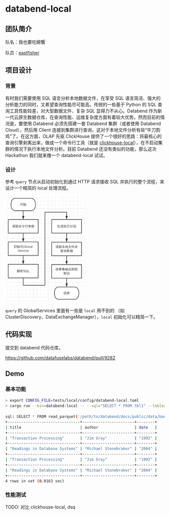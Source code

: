 # databend-local

## 团队简介

队名：我也要吃螃蟹

队员：[eastfisher](https://github.com/eastfisher)

## 项目设计

### 背景

有时我们需要使用 SQL 语言分析本地数据文件，在享受 SQL 语言简洁、强大的分析能力的同时，又希望查询性能尽可能高。传统的一些基于 Python 的 SQL 查询工具性能较差，对大型数据文件、复杂 SQL 显得力不从心。Databend 作为新一代云原生数据仓库，在查询性能、运维复杂度方面有着较大优势。然而目前的情况是，要使用 Databend 必须先搭建一套 Databend 集群（或者使用 Databend Cloud），然后用 Client 连接到集群进行查询，这对于本地文件分析有些“牛刀割鸡”了。在这方面，OLAP 先驱 ClickHouse 提供了一个很好的思路：将最核心的查询引擎剥离出来，做成一个命令行工具（就是 [clickhouse-local](https://clickhouse.com/docs/zh/operations/utilities/clickhouse-local/)），在不启动集群的情况下执行本地文件分析。目前 Databend 还没有类似的功能，那么这次 Hackathon 我们就来撸一个 databend-local 试试。

### 设计

参考 `query` 节点从启动初始化到通过 HTTP 请求接收 SQL 并执行的整个流程，来设计一个精简的 local 处理流程。

<img src="databend-local-main.png" width="50%">

`query` 的 GlobalServices 里面有一些是 `local` 用不到的 （如 ClusterDiscovery、DataExchangeManager），`local` 初始化可以精简一下。

## 代码实现

提交到 databend 代码仓库。

https://github.com/datafuselabs/databend/pull/9282

## Demo

### 基本功能

```bash
> export CONFIG_FILE=tests/local/config/databend-local.toml
> cargo run --bin=databend-local -- --sql="SELECT * FROM tbl1" --table=tbl1=/path/to/databend/docs/public/data/books.parquet

sql: SELECT * FROM read_parquet('/path/to/databend/docs/public/data/books.parquet')
+--------------------------------+-----------------------+--------+
| title                          | author                | date   |
+--------------------------------+-----------------------+--------+
| "Transaction Processing"       | "Jim Gray"            | "1992" |
+--------------------------------+-----------------------+--------+
| "Readings in Database Systems" | "Michael Stonebraker" | "2004" |
+--------------------------------+-----------------------+--------+
| "Transaction Processing"       | "Jim Gray"            | "1992" |
+--------------------------------+-----------------------+--------+
| "Readings in Database Systems" | "Michael Stonebraker" | "2004" |
+--------------------------------+-----------------------+--------+
4 rows in set (0.0163 sec)
```

### 性能测试

TODO: 对比 clickhouse-local, dsq
